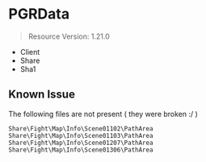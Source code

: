 # PGRData
> Resource Version: 1.21.0 <br/>

- Client
- Share
- Sha1

## Known Issue 
The following files are not present ( they were broken :/ )
```
Share\Fight\Map\Info\Scene01102\PathArea
Share\Fight\Map\Info\Scene01103\PathArea
Share\Fight\Map\Info\Scene01207\PathArea
Share\Fight\Map\Info\Scene01306\PathArea
```